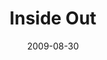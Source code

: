 ---
layout: message
category: message
series: "Inside Out"
title: "Inside Out"
date: 2009-08-30
audio-description: "Brian Tome discusses why crossroads exists to mobilize people toward things God cares about."
audio: "http://s3.amazonaws.com/crossroadsaudiomessages/InsideOut3.mp3"
audio-title: "Inside Out"
audio-duration: "44&#58;48"
notes-description: " "
notes: "http://www.crossroads.net/players/media/hq/SN_08_29-30_09.pdf "
notes-title: "Inside Out (Study Notes)"
program-description: ""
program: "http://www.crossroads.net/players/media/hq/0829_30Program.pdf"
program-title: "Inside Out (Program)"
video-description: "Brian Tome discusses why crossroads exists to mobilize people toward things God cares about."
video-title: "Inside Out"
video: "https://s3.amazonaws.com/crossroadsvideomessages/InsideOut3.mp4"
---